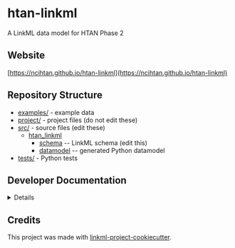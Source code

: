 # htan-linkml

A LinkML data model for HTAN Phase 2

## Website

[https://ncihtan.github.io/htan-linkml](https://ncihtan.github.io/htan-linkml)

## Repository Structure

* [examples/](examples/) - example data
* [project/](project/) - project files (do not edit these)
* [src/](src/) - source files (edit these)
  * [htan_linkml](src/htan_linkml)
    * [schema](src/htan_linkml/schema) -- LinkML schema
      (edit this)
    * [datamodel](src/htan_linkml/datamodel) -- generated
      Python datamodel
* [tests/](tests/) - Python tests

## Developer Documentation

<details>
Use the `make` command to generate project artefacts:

* `make all`: make everything
* `make deploy`: deploys site
</details>

## Credits

This project was made with
[linkml-project-cookiecutter](https://github.com/linkml/linkml-project-cookiecutter).
